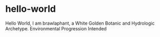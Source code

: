 # hello-world
Hello World, I am brawlaphant, a White Golden Botanic and Hydrologic Archetype.
Environmental Progression Intended
